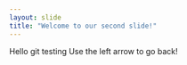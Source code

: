 ```yaml
---
layout: slide
title: "Welcome to our second slide!"
---
```

Hello git testing
Use the left arrow to go back!
